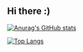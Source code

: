 ## Hi there :)

[![Anurag's GitHub stats](https://github-readme-stats.vercel.app/api?username=LaiYu111&count_private=true)](https://github.com/anuraghazra/github-readme-stats)

[![Top Langs](https://github-readme-stats.vercel.app/api/top-langs/?username=LaiYu111&count_private=true,html)](https://github.com/anuraghazra/github-readme-stats)